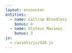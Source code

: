 ```yaml
---
layout: encounter
entities:
  - name: Caltrop Bloodless
    bonus: 4
  - name: Gluteus Maximus
    bonus: 3
js:
  - /assets/js/d20.js
---
```

